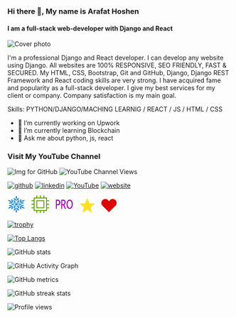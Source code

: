 ### Hi there 👋, My name is Arafat Hoshen
#### I am a full-stack web-developer with Django and React

![Cover photo](https://user-images.githubusercontent.com/74883556/167242233-e63d605e-8cf8-45fd-a247-9b0887ae8102.png)

I'm a professional Django and React developer. I can develop any website using Django. All websites are 100% RESPONSIVE, SEO FRIENDLY, FAST & 
SECURED. My HTML, CSS, Bootstrap, Git and  GitHub, Django, Django REST Framework and React coding skills are very strong. I have acquired fame 
and popularity as a full-stack developer. I give my best services for my client or company. Company satisfaction is my main goal.

Skills: PYTHON/DJANGO/MACHING LEARNIG / REACT / JS / HTML / CSS

- 🔭 I’m currently working on Upwork 
- 🌱 I’m currently learning Blockchain 
- 💬 Ask me about python, js, react 

### Visit My YouTube Channel

![Img for GitHub](https://user-images.githubusercontent.com/74883556/167242297-dd498c36-d318-41d3-b01e-a2a97f70c407.PNG)   ![YouTube Channel Views](https://img.shields.io/youtube/channel/views/UCV6vGLwmJneo7leWpgjVBDA?style=social)


[<img src='https://cdn.jsdelivr.net/npm/simple-icons@3.0.1/icons/github.svg' alt='github' height='40'>](https://github.com/arafatHoshen)  [<img src='https://cdn.jsdelivr.net/npm/simple-icons@3.0.1/icons/linkedin.svg' alt='linkedin' height='40'>](https://www.linkedin.com/in/arafat7/)  [<img src='https://cdn.jsdelivr.net/npm/simple-icons@3.0.1/icons/youtube.svg' alt='YouTube' height='40'>](https://www.youtube.com/channel/https://www.youtube.com/channel/UCV6vGLwmJneo7leWpgjVBDA)  [<img src='https://cdn.jsdelivr.net/npm/simple-icons@3.0.1/icons/icloud.svg' alt='website' height='40'>](https://arafathoshen.netlify.app/)  

<a href='https://archiveprogram.github.com/'><img src='https://raw.githubusercontent.com/acervenky/animated-github-badges/master/assets/acbadge.gif' width='40' height='40'></a> <a href='https://docs.github.com/en/developers'><img src='https://raw.githubusercontent.com/acervenky/animated-github-badges/master/assets/devbadge.gif' width='40' height='40'></a> <a href='https://github.com/pricing'><img src='https://raw.githubusercontent.com/acervenky/animated-github-badges/master/assets/pro.gif' width='40' height='40'></a> <a href='https://stars.github.com/'><img src='https://raw.githubusercontent.com/acervenky/animated-github-badges/master/assets/starbadge.gif' width='35' height='35'></a> <a href='https://docs.github.com/en/github/supporting-the-open-source-community-with-github-sponsors'><img src='https://raw.githubusercontent.com/acervenky/animated-github-badges/master/assets/sponsorbadge.gif' width='35' height='35'></a> 

[![trophy](https://github-profile-trophy.vercel.app/?username=arafatHoshen)](https://github.com/ryo-ma/github-profile-trophy)

[![Top Langs](https://github-readme-stats.vercel.app/api/top-langs/?username=arafatHoshen)](https://github.com/anuraghazra/github-readme-stats)

![GitHub stats](https://github-readme-stats.vercel.app/api?username=arafatHoshen&show_icons=true)  

![GitHub Activity Graph](https://activity-graph.herokuapp.com/graph?username=arafatHoshen)  

![GitHub metrics](https://metrics.lecoq.io/arafatHoshen)  

![GitHub streak stats](https://github-readme-streak-stats.herokuapp.com/?user=arafatHoshen)  

![Profile views](https://gpvc.arturio.dev/arafatHoshen)  
